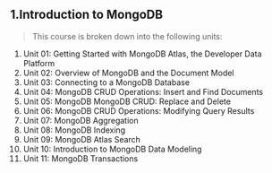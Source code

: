 ## 1.Introduction to MongoDB
>This course is broken down into the following units:

 1. Unit 01: Getting Started with    MongoDB Atlas, the Developer Data  Platform
 2. Unit 02: Overview of MongoDB and the Document Model
 3. Unit 03: Connecting to a MongoDB Database
 4. Unit 04: MongoDB CRUD Operations: Insert and Find Documents
 5. Unit 05: MongoDB MongoDB CRUD: Replace and Delete
 6. Unit 06: MongoDB CRUD Operations:  Modifying Query Results
 7. Unit 07: MongoDB Aggregation
 8. Unit 08: MongoDB Indexing
 9. Unit 09: MongoDB Atlas Search
 10. Unit 10: Introduction to MongoDB Data Modeling
11. Unit 11: MongoDB Transactions